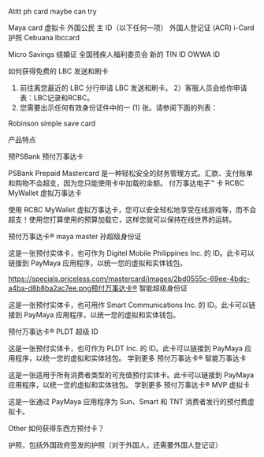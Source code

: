 Atitt ph card maybe can try


Maya card 虚拟卡
外国公民
主 ID（以下任何一项）
外国人登记证 (ACR) i-Card
护照
Cebuana lbccard

Micro Savings
结婚证
全国残疾人福利委员会
新的 TIN ID
OWWA ID

如何获得免费的 LBC 发送和刷卡
1) 前往离您最近的 LBC 分行申请 LBC 发送和刷卡。
2）客服人员会给你申请表：LBC记录和RCBC。
3) 您需要出示任何有效身份证件中的一 (1) 张。请参阅下面的列表：

Robinson simple save card



产品特点





预PSBank 预付万事达卡

PSBank Prepaid Mastercard 是一种轻松安全的财务管理方式。汇款、支付账单和购物不会超支，因为您只能使用卡中加载的金额。
付万事达电子™ 卡
RCBC MyWallet 虚拟万事达卡

使用 RCBC MyWallet 虚拟万事达卡，您可以安全轻松地享受在线游戏等，而不会超支！使用您打算使用的预算加载它，这样您就可以保持在线世界的运转。


预付万事达卡®  maya master
孙超级身份证

这是一张预付实体卡，也可作为 Digitel Mobile Philippines Inc. 的 ID。此卡可以链接到 PayMaya 应用程序，以统一您的虚拟和实体钱包。


https://specials.priceless.com/mastercard/images/2bd0555c-69ee-4bdc-a4ba-d8b8ba2ac7ee.png预付万事达卡®
智能超级身份证

这是一张预付实体卡，也可用作 Smart Communications Inc. 的 ID。此卡可以链接到 PayMaya 应用程序，以统一您的虚拟和实体钱包。



预付万事达卡®
PLDT 超级 ID

这是一张预付实体卡，也可作为 PLDT Inc. 的 ID。此卡可以链接到 PayMaya 应用程序，以统一您的虚拟和实体钱包。
学到更多
预付万事达卡®
智能万事达卡

这是一张适用于所有消费者类型的可充值预付实体卡。此卡可以链接到 PayMaya 应用程序，以统一您的虚拟和实体钱包。
学到更多
预付万事达卡®
MVP 虚拟卡

这是一张通过 PayMaya 应用程序为 Sun、Smart 和 TNT 消费者发行的预付费虚拟卡。


Other
如何获得东西方预付卡？

护照，包括外国政府签发的护照（对于外国人，还需要外国人登记证）

